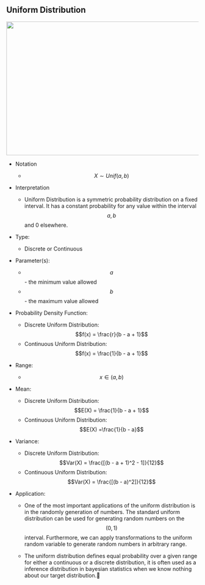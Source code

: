 ## Uniform Distribution


<img src="/assets/image145.png" width="540" height="350" />


* Notation
	* $$X ∼ Unif(a, b)$$


* Interpretation
	* Uniform Distribution is a symmetric probability distribution on a fixed interval. It has a constant probability for any value within the interval $${a,b}$$ and 0 elsewhere.


* Type: 
	* Discrete or Continuous


* Parameter(s):
	* $$a$$ - the minimum value allowed
	* $$b$$ - the maximum value allowed


* Probability Density Function:

	* Discrete Uniform Distribution: 
		$$f(x) = \frac{r}{b - a  + 1}$$
	* Continuous Uniform Distribution:
		$$f(x) = \frac{1}{b - a  + 1}$$


* Range:
	* $$x \in (a, b)$$


* Mean:

	* Discrete Uniform Distribution:
		$$E(X) = \frac{1}{b - a  + 1}$$
	* Continuous Uniform Distribution:
		$$E(X) =\frac{1}{b - a}$$


* Variance:
	* Discrete Uniform Distribution:
		$$Var(X) = \frac{[(b - a + 1)^2 - 1]}{12}$$
	* Continuous Uniform Distribution:
		$$Var(X) = \frac{[(b - a)^2]}{12}$$


* Application:

	* One of the most important applications of the uniform distribution is in the randomly generation of numbers. The standard uniform distribution can be used for generating random numbers on the $$(0, 1)$$ interval. Furthermore, we can apply transformations to the uniform random variable to generate random numbers in arbitrary range.
	
	* The uniform distribution defines equal probability over a given range for either a continuous or a discrete distribution, it is often used as a inference distribution in bayesian statistics when we know nothing about our target distribution.
